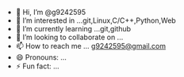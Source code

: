 - 👋 Hi, I’m @g9242595
- 👀 I’m interested in ...git,Linux,C/C++,Python,Web
- 🌱 I’m currently learning ...git,github
- 💞️ I’m looking to collaborate on ...
- 📫 How to reach me ... g9242595@gmail.com
- 😄 Pronouns: ...
- ⚡ Fun fact: ...

<!---
g9242595/g9242595 is a ✨ special ✨ repository because its `README.md` (this file) appears on your GitHub profile.
You can click the Preview link to take a look at your changes.
--->
